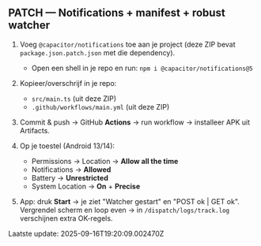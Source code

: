 PATCH — Notifications + manifest + robust watcher
-------------------------------------------------
1) Voeg `@capacitor/notifications` toe aan je project (deze ZIP bevat `package.json.patch.json` met die dependency).
   - Open een shell in je repo en run:  `npm i @capacitor/notifications@5`

2) Kopieer/overschrijf in je repo:
   - `src/main.ts`  (uit deze ZIP)
   - `.github/workflows/main.yml` (uit deze ZIP)

3) Commit & push → GitHub **Actions** → run workflow → installeer APK uit Artifacts.

4) Op je toestel (Android 13/14): 
   - Permissions → Location → **Allow all the time**
   - Notifications → **Allowed**
   - Battery → **Unrestricted**
   - System Location → **On** + **Precise**

5) App: druk **Start** → je ziet "Watcher gestart" en "POST ok | GET ok".
   Vergrendel scherm en loop even → in `/dispatch/logs/track.log` verschijnen extra OK-regels.

Laatste update: 2025-09-16T19:20:09.002470Z
